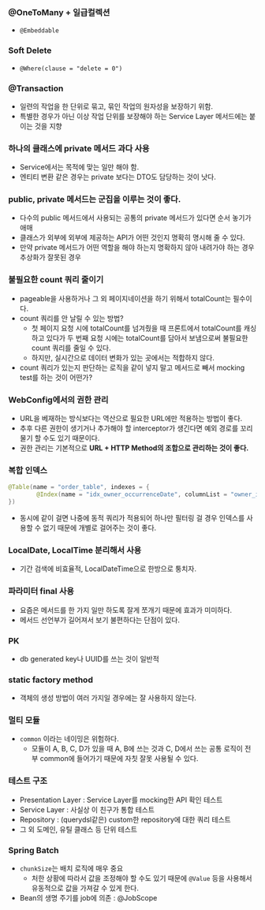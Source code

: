 ### @OneToMany + 일급컬렉션

- `@Embeddable`

### Soft Delete

- `@Where(clause = "delete = 0")`

### @Transaction

- 일련의 작업을 한 단위로 묶고, 묶인 작업의 원자성을 보장하기 위함.
- 특별한 경우가 아닌 이상 작업 단위를 보장해야 하는 Service Layer 메서드에는 붙이는 것을 지향

### 하나의 클래스에 private 메서드 과다 사용

- Service에서는 목적에 맞는 일만 해야 함.
- 엔티티 변환 같은 경우는 private 보다는 DTO도 담당하는 것이 낫다.

### public, private 메서드는 군집을 이루는 것이 좋다.

- 다수의 public 메서드에서 사용되는 공통의 private 메서드가 있다면 순서 놓기가 애매
- 클래스가 외부에 외부에 제공하는 API가 어떤 것인지 명확히 명시해 줄 수 있다.
- 만약 private 메서드가 어떤 역할을 해야 하는지 명확하지 않아 내려가야 하는 경우 추상화가 잘못된 경우

### 불필요한 count 쿼리 줄이기

- pageable을 사용하거나 그 외 페이지네이션을 하기 위해서 totalCount는 필수이다.
- count 쿼리를 안 날릴 수 있는 방법?
  - 첫 페이지 요청 시에 totalCount를 넘겨줬을 때 프론트에서 totalCount를 캐싱하고 있다가 두 번째 요청 시에는 totalCount를 담아서 보냄으로써 불필요한 count 쿼리를 줄일 수 있다.
  - 하지만, 실시간으로 데이터 변화가 있는 곳에서는 적합하지 않다.
- count 쿼리가 있는지 판단하는 로직을 같이 넣지 말고 메서드로 빼서 mocking test를 하는 것이 어떤가?

### WebConfig에서의 권한 관리

- URL을 베재하는 방식보다는 역산으로 필요한 URL에만 적용하는 방법이 좋다.
- 추후 다른 권한이 생기거나 추가해야 할 interceptor가 생긴다면 예외 경로를 꼬리 물기 할 수도 있기 때문이다.
- 권한 관리는 기본적으로 **URL + HTTP Method의 조합으로 관리하는 것이 좋다.**

### 복합 인덱스

```java
@Table(name = "order_table", indexes = { 
        @Index(name = "idx_owner_occurrenceDate", columnList = "owner_id, occurrenceDate") 
})
```

- 동시에 같이 걸면 나중에 동적 쿼리가 적용되어 하나만 필터링 걸 경우 인덱스를 사용할 수 없기 때문에 개별로 걸어주는 것이 좋다.

### LocalDate, LocalTime 분리해서 사용

- 기간 검색에 비효율적, LocalDateTime으로 한방으로 퉁치자.

### 파라미터 final 사용

- 요즘은 메서드를 한 가지 일만 하도록 잘게 쪼개기 때문에 효과가 미미하다.
- 메서드 선언부가 길어져서 보기 불편하다는 단점이 있다.

### PK

- db generated key나 UUID를 쓰는 것이 일반적

### static factory method

- 객체의 생성 방법이 여러 가지일 경우에는 잘 사용하지 않는다.

### 멀티 모듈

- `common` 이라는 네이밍은 위험하다.
  - 모듈이 A, B, C, D가 있을 때 A, B에 쓰는 것과 C, D에서 쓰는 공통 로직이 전부 common에 들어가기 때문에 자칫 잘못 사용될 수 있다.

### 테스트 구조

- Presentation Layer : Service Layer를 mocking한 API 확인 테스트
- Service Layer : 사실상 이 친구가 통합 테스트
- Repository : (querydsl같은) custom한 repository에 대한 쿼리 테스트
- 그 외 도메인, 유틸 클래스 등 단위 테스트

### Spring Batch

- `chunkSize`는 배치 로직에 매우 중요
  - 처한 상황에 따라서 값을 조정해야 할 수도 있기 때문에 `@Value` 등을 사용해서 유동적으로 값을 가져갈 수 있게 한다.
- Bean의 생명 주기를 job에 의존 : @JobScope